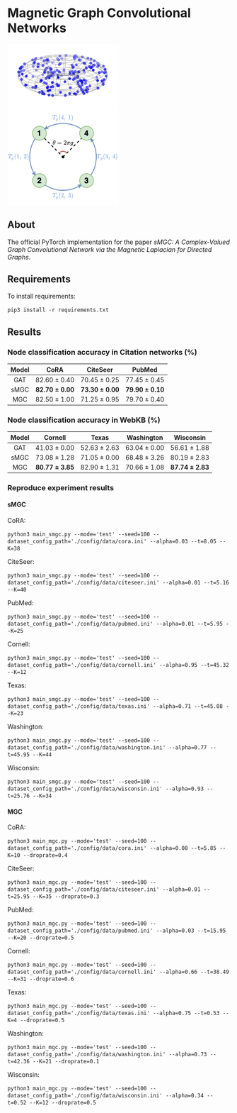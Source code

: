 # Magnetic Graph Convolutional Networks
<img src="./figure/magnetic_eigenmap.png" width="50%" height="50%" alt="The Magnetic Eigenmap"/>
<img src="./figure/directed_graph.png" width="50%" height="50%" alt="A directed 4-cycle"/>

## About
The official PyTorch implementation for the paper *sMGC: A Complex-Valued Graph Convolutional Network via the Magnetic Laplacian for Directed Graphs*.

## Requirements
To install requirements:
```console
pip3 install -r requirements.txt
```

## Results
### Node classification accuracy in Citation networks (%)
| Model | CoRA | CiteSeer | PubMed |
| :----: | :----: | :----: | :----: |
| GAT | 82.60 ± 0.40 | 70.45 ± 0.25 | 77.45 ± 0.45 |
| sMGC | **82.70 ± 0.00** | **73.30 ± 0.00** | **79.90 ± 0.10** |
| MGC | 82.50 ± 1.00 | 71.25 ± 0.95 | 79.70 ± 0.40 |

### Node classification accuracy in WebKB (%)
| Model | Cornell | Texas | Washington | Wisconsin |
| :----: | :----: | :----: | :----: | :----: |
| GAT | 41.03 ± 0.00 | 52.63 ± 2.63 | 63.04 ± 0.00 | 56.61 ± 1.88 |
| sMGC | 73.08 ± 1.28 | 71.05 ± 0.00 | 68.48 ± 3.26 | 80.19 ± 2.83 |
| MGC | **80.77 ± 3.85** | 82.90 ± 1.31 | 70.66 ± 1.08 | **87.74 ± 2.83** |

### Reproduce experiment results
#### sMGC
CoRA:
```console
python3 main_smgc.py --mode='test' --seed=100 --dataset_config_path='./config/data/cora.ini' --alpha=0.03 --t=8.05 --K=38
```

CiteSeer:
```console
python3 main_smgc.py --mode='test' --seed=100 --dataset_config_path='./config/data/citeseer.ini' --alpha=0.01 --t=5.16 --K=40
```

PubMed:
```console
python3 main_smgc.py --mode='test' --seed=100 --dataset_config_path='./config/data/pubmed.ini' --alpha=0.01 --t=5.95 --K=25
```

Cornell:
```console
python3 main_smgc.py --mode='test' --seed=100 --dataset_config_path='./config/data/cornell.ini' --alpha=0.95 --t=45.32 --K=12
```

Texas:
```console
python3 main_smgc.py --mode='test' --seed=100 --dataset_config_path='./config/data/texas.ini' --alpha=0.71 --t=45.08 --K=23
```

Washington:
```console
python3 main_smgc.py --mode='test' --seed=100 --dataset_config_path='./config/data/washington.ini' --alpha=0.77 --t=45.95 --K=44
```

Wisconsin:
```console
python3 main_smgc.py --mode='test' --seed=100 --dataset_config_path='./config/data/wisconsin.ini' --alpha=0.93 --t=25.76 --K=34
```

#### MGC
CoRA:
```console
python3 main_mgc.py --mode='test' --seed=100 --dataset_config_path='./config/data/cora.ini' --alpha=0.08 --t=5.85 --K=10 --droprate=0.4
```

CiteSeer:
```console
python3 main_mgc.py --mode='test' --seed=100 --dataset_config_path='./config/data/citeseer.ini' --alpha=0.01 --t=25.95 --K=35 --droprate=0.3
```

PubMed:
```console
python3 main_mgc.py --mode='test' --seed=100 --dataset_config_path='./config/data/pubmed.ini' --alpha=0.03 --t=15.95 --K=20 --droprate=0.5
```

Cornell:
```console
python3 main_mgc.py --mode='test' --seed=100 --dataset_config_path='./config/data/cornell.ini' --alpha=0.66 --t=38.49 --K=31 --droprate=0.6
```

Texas:
```console
python3 main_mgc.py --mode='test' --seed=100 --dataset_config_path='./config/data/texas.ini' --alpha=0.75 --t=0.53 --K=4 --droprate=0.5
```

Washington:
```console
python3 main_mgc.py --mode='test' --seed=100 --dataset_config_path='./config/data/washington.ini' --alpha=0.73 --t=42.36 --K=21 --droprate=0.1
```

Wisconsin:
```console
python3 main_mgc.py --mode='test' --seed=100 --dataset_config_path='./config/data/wisconsin.ini' --alpha=0.34 --t=0.52 --K=12 --droprate=0.5
```